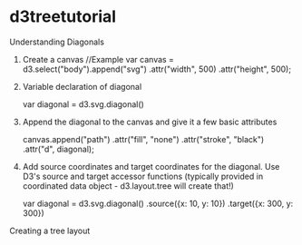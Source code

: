 # d3treetutorial


Understanding Diagonals

1. Create a canvas
//Example
	var canvas = d3.select("body").append("svg")
		.attr("width", 500)
		.attr("height", 500);

2. Variable declaration of diagonal

	var diagonal = d3.svg.diagonal()

3. Append the diagonal to the canvas and give it a few basic attributes

	canvas.append("path")
		.attr("fill", "none")
		.attr("stroke", "black")
		.attr("d", diagonal); 

4. Add source coordinates and target coordinates for the diagonal. Use D3's source and target accessor functions (typically provided in coordinated data object - d3.layout.tree will create that!)

	var diagonal = d3.svg.diagonal()
		.source({x: 10, y: 10}) 
		.target({x: 300, y: 300})


Creating a tree layout